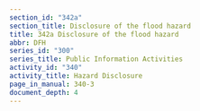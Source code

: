 ```yaml
---
section_id: "342a"
section_title: Disclosure of the flood hazard
title: 342a Disclosure of the flood hazard
abbr: DFH
series_id: "300"
series_title: Public Information Activities
activity_id: "340"
activity_title: Hazard Disclosure
page_in_manual: 340-3
document_depth: 4
---
```

